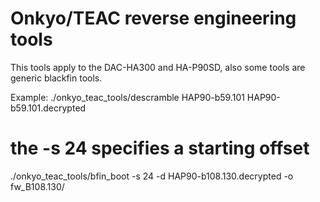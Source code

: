 # Onkyo/TEAC reverse engineering tools

This tools apply to the DAC-HA300 and HA-P90SD,
also some tools are generic blackfin tools.

Example:
./onkyo_teac_tools/descramble HAP90-b59.101 HAP90-b59.101.decrypted
# the -s 24 specifies a starting offset
./onkyo_teac_tools/bfin_boot -s 24 -d HAP90-b108.130.decrypted -o fw_B108.130/
